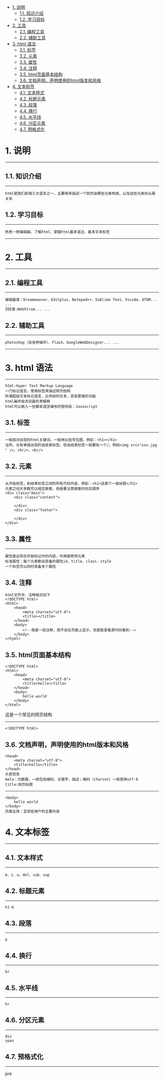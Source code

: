 <!-- TOC -->

- [1. 说明](#1-说明)
    - [1.1. 知识介绍](#11-知识介绍)
    - [1.2. 学习目标](#12-学习目标)
- [2. 工具](#2-工具)
    - [2.1. 编程工具](#21-编程工具)
    - [2.2. 辅助工具](#22-辅助工具)
- [3. html 语法](#3-html-语法)
    - [3.1. 标签](#31-标签)
    - [3.2. 元素](#32-元素)
    - [3.3. 属性](#33-属性)
    - [3.4. 注释](#34-注释)
    - [3.5. html页面基本结构](#35-html页面基本结构)
    - [3.6. 文档声明，声明使用的html版本和风格](#36-文档声明声明使用的html版本和风格)
- [4. 文本标签](#4-文本标签)
    - [4.1. 文本样式](#41-文本样式)
    - [4.2. 标题元素](#42-标题元素)
    - [4.3. 段落](#43-段落)
    - [4.4. 换行](#44-换行)
    - [4.5. 水平线](#45-水平线)
    - [4.6. 分区元素](#46-分区元素)
    - [4.7. 预格式化](#47-预格式化)

<!-- /TOC -->
# 1. 说明
***
## 1.1. 知识介绍
***
    html是我们前端三大语言之一，主要用来描述一个网页由哪些元素构成，以及这些元素的从属关系
## 1.2. 学习目标
***
    熟悉一款编辑器、了解html、掌握html基本语法、基本文本标签
***
# 2. 工具
***
## 2.1. 编程工具
***
    编辑器类：Dreamweaver、Editplus、Notepad++、Sublime Text、Vscode、ATOM... ...
    IDE类:WebStrom... ...
## 2.2. 辅助工具
***
    photoshop（及各种插件）、Flash、GoogleWebDesigner... ...
***
# 3. html 语法
***
    html-Hyper Text Markup Language
    一门标记语言，使用标签来描述网页结构
    所谓超级文本标记语言，比传统的文本，具有更强的功能
    html最终由浏览器负责解释
    html可以嵌入一些脚本语言编写的程序段：Javascript
## 3.1. 标签
***
    一般成对出现的html关键词，一般用尖括号包围，例如：<h1></h1>
    当然，也有单独出现的自结束标签，但自结束标签一般要有一个/，例如<img src="xxx.jpg " />、<hr/>、<br/>
## 3.2. 元素
***
    从开始标签，到结束标签之间的所有代码内容，例如：<h1>这是个一级标题</h1>
    元素之间大多数可以相互嵌套，但是要注意嵌套的先后顺序
    <div class="main">
        <div class="content">

        </div>
        <div class="footer">

        </div>
    </div>
## 3.3. 属性
***
    属性是出现在开始标记中的内容，作用是修饰元素
    标准属性：每个元素都会具备的属性id、title、class、style
    一个标签可以同时具备多个属性
## 3.4. 注释
    html文件中，注释格式如下
    <!DOCTYPE html>
    <html>
        <head>
            <meta charset="utf-8">
            <title></title>
        </head>
        <body>
            <!--我是一段注释，我不会在页面上显示，但是能查看源代码看到-->
        </body>
    </hyml>
## 3.5. html页面基本结构
    <!DOCTYPE html>
    <html>
        <head>
            <meta charset="utf-8">
            <title>hello</title>
        </head>
        <body>
            hello world
        </body>
    </html>
这是一个常见的网页结构
***
    <!DOCTYPE html>
## 3.6. 文档声明，声明使用的html版本和风格
    <head>
        <meta charset="utf-8">
        <title>hello</title>
    </head>
    头部信息
    meta：元数据，一般包括编码、关键字、描述；编码（charset）一般使用utf-8
    title:网页标题
***
    <body>
        hello world
    </body>
    页面主体：呈现给用户的主要内容
# 4. 文本标签
***
## 4.1. 文本样式
***
    b、i、u、del、sub、sup
## 4.2. 标题元素
***
    h1-6
## 4.3. 段落
***
    p
## 4.4. 换行
***
    br
## 4.5. 水平线
***
    hr
## 4.6. 分区元素
***
    div
    span
## 4.7. 预格式化
***
pre





